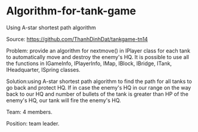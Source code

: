 # Algorithm-for-tank-game
Using A-star shortest path algorithm

Source: https://github.com/ThanhDinhDat/tankgame-tn14

Problem: provide an algorithm for nextmove() in IPlayer class for each tank to automatically move and destroy the enemy's HQ. It is possible to use all the functions in IGameInfo, IPlayerInfo, IMap, IBlock, IBridge, ITank, IHeadquarter, ISpring classes.

Solution:using A-star shortest path algorithm to find the path for all tanks to go back and protect HQ. If in case the enemy's HQ in our range on the way back to our HQ and number of bullets of the tank is greater than HP of the enemy's HQ, our tank will fire the enemy's HQ.

Team: 4 members.

Position: team leader.
